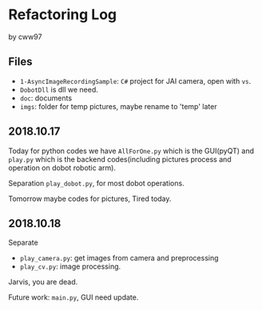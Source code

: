 # Refactoring Log

by cww97

## Files

- `1-AsyncImageRecordingSample`: `C#` project for JAI camera, open with `vs`.
- `DobotDll` is dll we need.
- `doc`: documents
- `imgs`: folder for temp pictures, maybe rename to 'temp' later


## 2018.10.17

Today for python codes we have `AllForOne.py` which is the GUI(pyQT) and `play.py` which is the backend codes(including pictures process and operation on dobot robotic arm).

Separation `play_dobot.py`, for most dobot operations.

Tomorrow maybe codes for pictures, Tired today.

## 2018.10.18

Separate 
- `play_camera.py`: get images from camera and preprocessing
- `play_cv.py`: image processing.

Jarvis, you are dead.

Future work: `main.py`, GUI need update.









